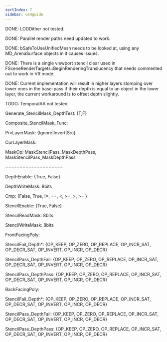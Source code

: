 ```yaml
---
sortIndex: 7
sidebar: ue4guide
---
```


DONE: LODDither not tested.

DONE: Parallel render paths need updated to work.

DONE: bSafeToUseUnifiedMesh needs to be looked at, using any MD_ArenaSurface objects in it causes issues.

DONE: There is a single viewport stencil clear used in FSceneRenderTargets::BeginRenderingTranslucency that needs commented out to work in VR mode.

DONE: Current implementation will result in higher layers stomping over lower ones in the base-pass if their depth is equal to an object in the lower layer, the current workaround is to offset depth slightly.

TODO: TemporalAA not tested.

Generate_StencilMask_DepthTest: {T,F}

Composite_StencilMask_Func:

PrvLayerMask: {Ignore|Invert|Src}

CurLayerMask:

MaskOp: MaskStencilPass_MaskDepthPass, MaskStencilPass_MaskDepthPass

====================

DepthEnable: {True, False}

DepthWriteMask: 8bits

Cmp: {False, True, !=, ==, &lt;, >=, >, >= }

StencilEnable: {True, False}

StencilReadMask: 8bits

StencilWriteMask: 8bits

FrontFacingPoly:

StencilFail_Depth\*: {OP_KEEP, OP_ZERO, OP_REPLACE, OP_INCR_SAT, OP_DECR_SAT, OP_INVERT, OP_INCR, OP_DECR}

StencilPass_DepthFail: {OP_KEEP, OP_ZERO, OP_REPLACE, OP_INCR_SAT, OP_DECR_SAT, OP_INVERT, OP_INCR, OP_DECR}

StencilPass_DepthPass: {OP_KEEP, OP_ZERO, OP_REPLACE, OP_INCR_SAT, OP_DECR_SAT, OP_INVERT, OP_INCR, OP_DECR}

BackFacingPoly:

StencilFail_Depth\*: {OP_KEEP, OP_ZERO, OP_REPLACE, OP_INCR_SAT, OP_DECR_SAT, OP_INVERT, OP_INCR, OP_DECR}

StencilPass_DepthFail: {OP_KEEP, OP_ZERO, OP_REPLACE, OP_INCR_SAT, OP_DECR_SAT, OP_INVERT, OP_INCR, OP_DECR}

StencilPass_DepthPass: {OP_KEEP, OP_ZERO, OP_REPLACE, OP_INCR_SAT, OP_DECR_SAT, OP_INVERT, OP_INCR, OP_DECR}
